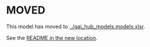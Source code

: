 
# MOVED
This model has moved to [../qai_hub_models.models.xlsr](../xlsr).

See the [README in the new location](../xlsr/README.md).
